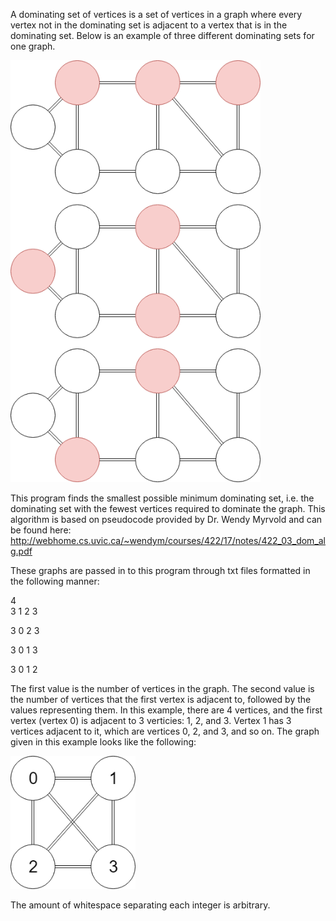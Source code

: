 A dominating set of vertices is a set of vertices in a graph where every vertex not in the dominating set is adjacent to a vertex that is in the dominating set. Below is an example of three different dominating sets for one graph.

<img src="images/DominatingSet.png" width=400>

This program finds the smallest possible minimum dominating set, i.e. the dominating set with the fewest vertices required to dominate the graph. This algorithm is based on pseudocode provided by Dr. Wendy Myrvold and can be found here: http://webhome.cs.uvic.ca/~wendym/courses/422/17/notes/422_03_dom_alg.pdf

These graphs are passed in to this program through txt files formatted in the following manner:

4    
3 1 2 3

3 0 2 3

3 0 1 3     

3 0 1 2 

The first value is the number of vertices in the graph. The second value is the number of vertices that the first vertex is adjacent to, followed by the values representing them. In this example, there are 4 vertices, and the first vertex (vertex 0) is adjacent to 3 verticies: 1, 2, and 3. Vertex 1 has 3 vertices adjacent to it, which are vertices 0, 2, and 3, and so on. The graph given in this example looks like the following:

<img src="images/ExampleGraph.png" width=200>

The amount of whitespace separating each integer is arbitrary.
